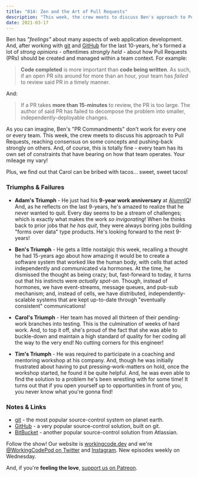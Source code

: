 ```yaml
---
title: "014: Zen and the Art of Pull Requests"
description: "This week, the crew meets to discuss Ben's approach to Pull Requests, reaching consensus on some concepts and pushing-back strongly on others."
date: 2021-03-17
---
```


<script async defer onload="redcircleIframe();" src="https://api.podcache.net/embedded-player/sh/30227421-bc27-45c2-bfb4-861def7dd4cc/ep/38cd7bfb-b823-4e17-8bf0-b223a372db2a"></script><div class="redcirclePlayer-38cd7bfb-b823-4e17-8bf0-b223a372db2a"></div>

Ben has _"feelings"_ about many aspects of web application development. And, after working with [git][git] and [GitHub][github] for the last 10-years, he's formed a lot of _strong opinions_ - oftentimes _strongly held_ - about how Pull Requests (PRs) should be created and managed within a team context. For example:

> **Code completed** is more important than **code being written**. As such, if an open PR sits around for more than an hour, your team has _failed_ to review said PR in a timely manner.

And:

> If a PR takes **more than 15-minutes** to review, the PR is too large. The author of said PR has failed to decompose the problem into smaller, independently-deployable changes.

As you can imagine, Ben's "PR Commandments" don't work for every one or every team. This week, the crew meets to discuss his approach to Pull Requests, reaching consensus on some concepts and pushing-back strongly on others. And, of course, this is totally fine - every team has its own set of constraints that have bearing on how that team operates. Your mileage my vary!

Plus, we find out that Carol can be bribed with tacos... sweet, sweet tacos!

### Triumphs &amp; Failures

* **Adam's Triumph** - He just had his **9-year work anniversary** at [AlumnIQ][alumniq]! And, as he reflects on the last 9-years, he's amazed to realize that he never wanted to quit. Every day seems to be a stream of challenges; which is exactly what makes the work _so invigorating_! When he thinks back to prior jobs that _he has quit_, they were always boring jobs building "forms over data" type products. He's looking forward to the next 9-years!

* **Ben's Triumph** - He gets a little nostalgic this week, recalling a thought he had 15-years ago about how amazing it would be to create a software system that worked like the human body, with cells that acted independently and communicated via hormones. At the time, he dismissed the thought as being crazy; but, fast-forward to today, it turns out that his instincts were _actually spot-on_. Though, instead of hormones, we have event-streams, message queues, and pub-sub mechanism; and, instead of cells, we have distributed, independently-scalable systems that are kept up-to-date through "eventually consistent" communications!

* **Carol's Triumph** - Her team has moved all thirteen of their pending-work branches into testing. This is the culmination of weeks of hard work. And, to top it off, she's proud of the fact that she was able to buckle-down and maintain a high standard of quality for her coding all the way to the very end! No cutting corners for this engineer!

* **Tim's Triumph** - He was required to participate in a coaching and mentoring workshop at his company. And, though he was initially frustrated about having to put pressing-work-matters on hold, once the workshop started, he found it be quite helpful. And, he was even able to find the solution to a problem he's been wrestling with for some time! It turns out that if you open yourself up to opportunities in front of you, you never know what you're gonna find!

### Notes &amp; Links

* [git][git] - the most popular source-control system on planet earth.
* [GitHub][github] - a very popular source-control solution, built on git.
* [BitBucket][bitbucket] - another popular source-control solution from Atlassian.

Follow the show! Our website is [workingcode.dev][working-code] and we're [@WorkingCodePod on Twitter][working-code-twitter] and [Instagram][working-code-instagram]. New episodes weekly on Wednesday.

And, if you're **feeling the love**, [support us on Patreon][working-code-patreon].


[alumniq]: https://www.alumniq.com/ "Better Software for Stronger Engagement"

[bitbucket]: https://bitbucket.org/

[git]: https://git-scm.com/

[github]: https://github.com/

[working-code]: https://workingcode.dev/

[working-code-instagram]: https://www.instagram.com/workingcodepod/

[working-code-patreon]: https://www.patreon.com/workingcodepod

[working-code-twitter]: https://twitter.com/WorkingCodePod
